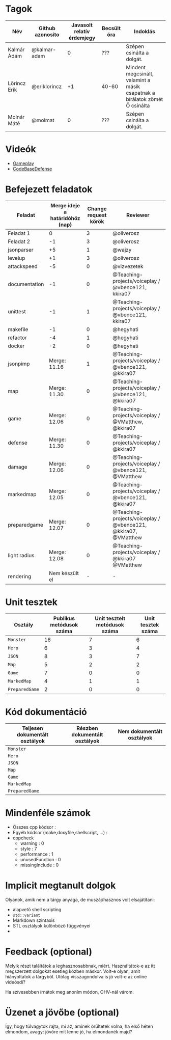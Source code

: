 # Tagok

| Név | Github azonosito  | Javasolt relatív érdemjegy | Becsült óra | Indoklás  | 
| --- | ---- | --- | ------------------ | --------- |
| Kalmár Ádám | @kalmar-adam | 0 | ??? | Szépen csinálta a dolgát. |
| Lőrincz Erik | @eriklorincz | +1 | 40-60 | Mindent megcsinált, valamint a másik csapatnak a bírálatok zömét Ő csinálta |
| Molnár Máté | @molmat | 0 | ??? | Szépen csinálta a dolgát. |


# Videók

 - [Gameplay](/videos/gameplay.mp4)
 - [CodeBaseDefense](/videos/codebasedefense.mp4)

# Befejezett feladatok

| Feladat | Merge ideje a határidóhöz (nap) | Change request körök | Reviewer | 
| ------- | ------------------------------- | -------------------- | -------- |
| Feladat 1 | 0 | 3 | @oliverosz | 
| Feladat 2 | -1 | 3 | @oliverosz |
| jsonparser | +5 | 1 | @wajzy |
| levelup | +1 | 3 | @oliverosz |
| attackspeed | -5 | 0 | @vizvezetek |
| documentation | -1 | 0 | @Teaching-projects/voiceplay / @vbence121, kkira07 |
| unittest | -1 | 1 | @Teaching-projects/voiceplay / @vbence121, kkira07 |
| makefile | -1 | 0 | @hegyhati |
| refactor | -4 | 1 | @hegyhati |
| docker | -2 | 0 | @hegyhati |
| jsonpimp | Merge: 11.16 | 1 | @Teaching-projects/voiceplay / @vbence121, @kkira07 |
| map | Merge: 11.30 | 0 | @Teaching-projects/voiceplay / @vbence121, @kkira07 |
| game | Merge: 12.06 | 0 | @Teaching-projects/voiceplay / @VMatthew, @kkira07 |
| defense | Merge: 11.30 | 0 | @Teaching-projects/voiceplay / @kkira07 |
| damage | Merge: 12.06 | 0 | @Teaching-projects/voiceplay / @vbence121, @VMatthew  |
| markedmap | Merge: 12.05 | 0 | @Teaching-projects/voiceplay / @vbence121, @kkira07 |
| preparedgame | Merge: 12.07 | 0 | @Teaching-projects/voiceplay / @vbence121, @kkira07, @VMatthew |
| light radius | Merge: 12.08 | 0 | @Teaching-projects/voiceplay / @kkira07 @VMatthew |
| rendering | Nem készült el | - | - |

# Unit tesztek

| Osztály | Publikus metódusok száma | Unit tesztelt metódusok száma | Unit tesztek száma |
| --- | --- | --- | --- |
| `Monster` | 16 | 7 | 6 |
| `Hero` | 6 | 3 | 4 | 
| `JSON` | 8 | 3 | 7 |
| `Map` | 5 | 2 | 2 |
| `Game` | 7 | 0 | 0 |
| `MarkedMap` | 4 | 1 | 1 |
| `PreparedGame` | 2 | 0 | 0 |

# Kód dokumentáció

| Teljesen dokumentált osztályok | Részben dokumentált osztályok | Nem dokumentált osztályok |
| --- | --- | --- | 
| `Monster` |  
| `Hero` |   
| `JSON` |
| `Map` |
| `Game` |
| `MarkedMap` |
| `PreparedGame` |


# Mindenféle számok

 - Összes cpp kódsor :
 - Egyéb kódsor (make,doxyfile,shellscript, ...) :
 - cppcheck
   - warning : 0
   - style : 7
   - performance : 1
   - unusedFunction : 0
   - missingInclude : 0
 
# Implicit megtanult dolgok
Olyanok, amik nem a tárgy anyaga, de muszáj/hasznos volt elsajátítani:
 - alapvető shell scripting
 - `std::variant`
 - Markdown szintaxis
 - STL osztályok különböző függvényei
 - 

# Feedback (optional)
 
Melyik részt találtátok a leghasznosabbnak, miért. Használtátok-e az itt megszerzett dolgokat esetleg közben máskor. Volt-e olyan, amit hiányoltatok a tárgyból. Utólag visszagondolva is jó volt-e az online videósdi?

Ha szívesebben írnátok meg anoním módon, OHV-nál várom.

# Üzenet a jövőbe (optional)

Így, hogy túlvagytok rajta, mi az, aminek örültetek volna, ha első héten elmondom, avagy: jövőre mit lenne jó, ha elmondanék majd?